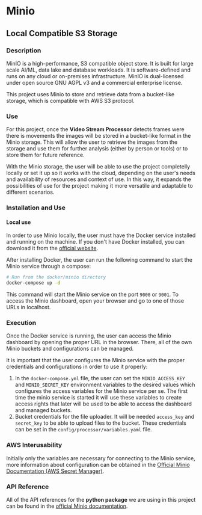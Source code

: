 # Minio
## Local Compatible S3 Storage

### Description

MinIO is a high-performance, S3 compatible object store. It is built for large scale AI/ML, data lake and database workloads. It is software-defined and runs on any cloud or on-premises infrastructure. MinIO is dual-licensed under open source GNU AGPL v3 and a commercial enterprise license.

This project uses Minio to store and retrieve data from a bucket-like storage, which is compatible with AWS S3 protocol.

### Use

For this project, once the **Video Stream Processor** detects frames were there is movements the images will be stored in a bucket-like format in the Minio storage. This will allow the user to retrieve the images from the storage and use them for further analysis (either by person or tools) or to store them for future reference.

With the Minio storage, the user will be able to use the project completelly locally or set it up so it works with the cloud, depending on the user's needs and availability of resources and context of use. In this way, it expands the possibilities of use for the project making it more versatile and adaptable to different scenarios.

### Installation and Use

#### Local use

In order to use Minio locally, the user must have the Docker service installed and running on the machine. If you don't have Docker installed, you can download it from the [official website](https://docs.docker.com/get-docker/).

After installing Docker, the user can run the following command to start the Minio service through a compose:

```bash
# Run from the docker/minio directory
docker-compose up -d
```

This command will start the Minio service on the port `9000` or `9001`. To access the Minio dashboard, open your browser and go to one of those URLs in localhost.

### Execution

Once the Docker service is running, the user can access the Minio dashboard by opening the proper URL in the browser. There, all of the own Minio buckets and configurations can be managed. 

It is important that the user configures the Minio service with the proper credentials and configurations in order to use it properly: 

1. In the `docker-compose.yml` file, the user can set the `MINIO_ACCESS_KEY` and `MINIO_SECRET_KEY` environment variables to the desired values which configures the access variables for the Minio service per se. The first time the minio service is started it will use these variables to create access rights that later will be used to be able to access the dashboard and managed buckets.
2. Bucket credentials for the file uploader. It will be needed `access_key` and `secret_key` to be able to upload files to the bucket. These credentials can be set in the `config/processor/variables.yaml` file.

### AWS Interusability

Initially only the variables are necessary for connecting to the Minio service, more information about configuration can be obtained in the [Official Minio Documentation (AWS Secret Manager)](https://min.io/docs/kes/integrations/aws-secrets-manager/).

### API Reference

All of the API references for the **python package** we are using in this project can be found in the [official Minio documentation](https://min.io/docs/minio/linux/developers/python/API.html).
